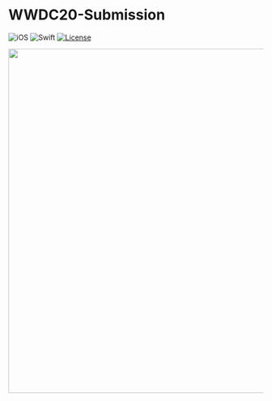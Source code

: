 # WWDC20-Submission

![iOS](https://img.shields.io/badge/iOS-10%20-blue)
![Swift](https://img.shields.io/badge/Swift-5-orange?logo=Swift&logoColor=white)
[![License](https://img.shields.io/github/license/romarakhlin/CoronaMap)](https://github.com/romarakhlin/CoronaMap/blob/master/LICENSE)

<p align="center">
  <img width="900" height="680" src="https://www.apple.com/newsroom/images/live-action/wwdc/Apple_wwdc2020_03132020_big.jpg.large.jpg">
</p>
